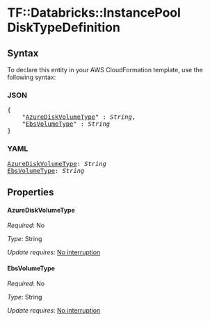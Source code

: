 # TF::Databricks::InstancePool DiskTypeDefinition

## Syntax

To declare this entity in your AWS CloudFormation template, use the following syntax:

### JSON

<pre>
{
    "<a href="#azurediskvolumetype" title="AzureDiskVolumeType">AzureDiskVolumeType</a>" : <i>String</i>,
    "<a href="#ebsvolumetype" title="EbsVolumeType">EbsVolumeType</a>" : <i>String</i>
}
</pre>

### YAML

<pre>
<a href="#azurediskvolumetype" title="AzureDiskVolumeType">AzureDiskVolumeType</a>: <i>String</i>
<a href="#ebsvolumetype" title="EbsVolumeType">EbsVolumeType</a>: <i>String</i>
</pre>

## Properties

#### AzureDiskVolumeType

_Required_: No

_Type_: String

_Update requires_: [No interruption](https://docs.aws.amazon.com/AWSCloudFormation/latest/UserGuide/using-cfn-updating-stacks-update-behaviors.html#update-no-interrupt)

#### EbsVolumeType

_Required_: No

_Type_: String

_Update requires_: [No interruption](https://docs.aws.amazon.com/AWSCloudFormation/latest/UserGuide/using-cfn-updating-stacks-update-behaviors.html#update-no-interrupt)


